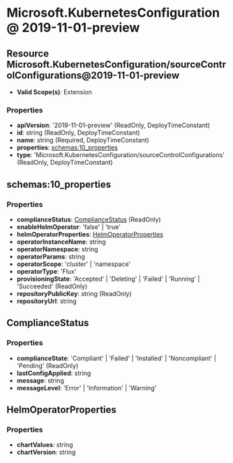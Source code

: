 # Microsoft.KubernetesConfiguration @ 2019-11-01-preview

## Resource Microsoft.KubernetesConfiguration/sourceControlConfigurations@2019-11-01-preview
* **Valid Scope(s)**: Extension
### Properties
* **apiVersion**: '2019-11-01-preview' (ReadOnly, DeployTimeConstant)
* **id**: string (ReadOnly, DeployTimeConstant)
* **name**: string (Required, DeployTimeConstant)
* **properties**: [schemas:10_properties](#schemas10properties)
* **type**: 'Microsoft.KubernetesConfiguration/sourceControlConfigurations' (ReadOnly, DeployTimeConstant)

## schemas:10_properties
### Properties
* **complianceStatus**: [ComplianceStatus](#compliancestatus) (ReadOnly)
* **enableHelmOperator**: 'false' | 'true'
* **helmOperatorProperties**: [HelmOperatorProperties](#helmoperatorproperties)
* **operatorInstanceName**: string
* **operatorNamespace**: string
* **operatorParams**: string
* **operatorScope**: 'cluster' | 'namespace'
* **operatorType**: 'Flux'
* **provisioningState**: 'Accepted' | 'Deleting' | 'Failed' | 'Running' | 'Succeeded' (ReadOnly)
* **repositoryPublicKey**: string (ReadOnly)
* **repositoryUrl**: string

## ComplianceStatus
### Properties
* **complianceState**: 'Compliant' | 'Failed' | 'Installed' | 'Noncompliant' | 'Pending' (ReadOnly)
* **lastConfigApplied**: string
* **message**: string
* **messageLevel**: 'Error' | 'Information' | 'Warning'

## HelmOperatorProperties
### Properties
* **chartValues**: string
* **chartVersion**: string

